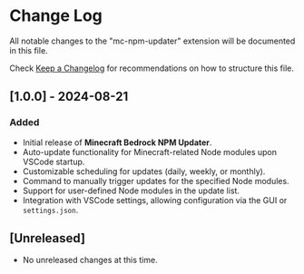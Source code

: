 # Change Log

All notable changes to the "mc-npm-updater" extension will be documented in this file.

Check [Keep a Changelog](http://keepachangelog.com/) for recommendations on how to structure this file.

## [1.0.0] - 2024-08-21

### Added

- Initial release of **Minecraft Bedrock NPM Updater**.
- Auto-update functionality for Minecraft-related Node modules upon VSCode startup.
- Customizable scheduling for updates (daily, weekly, or monthly).
- Command to manually trigger updates for the specified Node modules.
- Support for user-defined Node modules in the update list.
- Integration with VSCode settings, allowing configuration via the GUI or `settings.json`.

## [Unreleased]

- No unreleased changes at this time.
